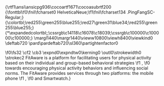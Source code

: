 {\rtf1\ansi\ansicpg936\cocoartf1671\cocoasubrtf200
{\fonttbl\f0\fnil\fcharset0 HelveticaNeue;\f1\fnil\fcharset134 .PingFangSC-Regular;}
{\colortbl;\red255\green255\blue255;\red27\green31\blue34;\red255\green255\blue255;}
{\*\expandedcolortbl;;\cssrgb\c14118\c16078\c18039;\cssrgb\c100000\c100000\c100000;}
\margl1440\margr1440\vieww10800\viewh8400\viewkind0
\deftab720
\pard\pardeftab720\sl360\partightenfactor0

\f0\fs32 \cf2 \cb3 \expnd0\expndtw0\kerning0
\outl0\strokewidth0 \strokec2 FitAware is a platform for facilitating users for physical activity based on their individual and group-based behavioral strategies
\f1 ,
\f0  towards encouraging physical activity behaviors and influencing social norms. The FitAware provides services through two platforms: the mobile phone
\f1 ,
\f0  and Smartwatch.}